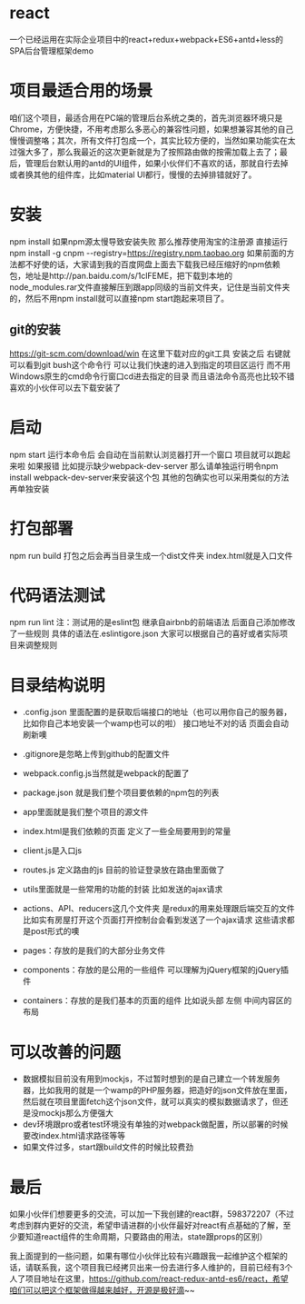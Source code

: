# react
一个已经运用在实际企业项目中的react+redux+webpack+ES6+antd+less的SPA后台管理框架demo

# 项目最适合用的场景
咱们这个项目，最适合用在PC端的管理后台系统之类的，首先浏览器环境只是Chrome，方便快捷，不用考虑那么多恶心的兼容性问题，如果想兼容其他的自己慢慢调整咯；其次，所有文件打包成一个，其实比较方便的，当然如果功能实在太过强大多了，那么我最近的这次更新就是为了按照路由做的按需加载上去了；最后，管理后台默认用的antd的UI组件，如果小伙伴们不喜欢的话，那就自行去掉或者换其他的组件库，比如material UI都行，慢慢的去掉排错就好了。

# 安装
npm install
如果npm源太慢导致安装失败  那么推荐使用淘宝的注册源 直接运行 npm install -g cnpm --registry=https://registry.npm.taobao.org 如果前面的方法都不好使的话，大家请到我的百度网盘上面去下载我已经压缩好的npm依赖包，地址是http://pan.baidu.com/s/1clFEME，把下载到本地的node_modules.rar文件直接解压到跟app同级的当前文件夹，记住是当前文件夹的，然后不用npm install就可以直接npm start跑起来项目了。

## git的安装
https://git-scm.com/download/win  在这里下载对应的git工具  安装之后  右键就可以看到git bush这个命令行  可以让我们快速的进入到指定的项目区运行  而不用Windows原生的cmd命令行窗口cd进去指定的目录 而且语法命令高亮也比较不错  喜欢的小伙伴可以去下载安装了

# 启动
npm  start
运行本命令后  会自动在当前默认浏览器打开一个窗口  项目就可以跑起来啦
如果报错  比如提示缺少webpack-dev-server   那么请单独运行明令npm install webpack-dev-server来安装这个包 其他的包确实也可以采用类似的方法再单独安装

# 打包部署
npm run build
打包之后会再当目录生成一个dist文件夹  index.html就是入口文件 

# 代码语法测试
npm run lint
注：测试用的是eslint包  继承自airbnb的前端语法  后面自己添加修改了一些规则
具体的语法在.eslintigore.json  大家可以根据自己的喜好或者实际项目来调整规则


# 目录结构说明
+ .config.json  里面配置的是获取后端接口的地址（也可以用你自己的服务器，比如你自己本地安装一个wamp也可以的啦）  接口地址不对的话   页面会自动刷新噢
+ .gitignore是忽略上传到github的配置文件
+ webpack.config.js当然就是webpack的配置了  
+ package.json  就是我们整个项目要依赖的npm包的列表
+ app里面就是我们整个项目的源文件  
+ index.html是我们依赖的页面  定义了一些全局要用到的常量
+ client.js是入口js  
+ routes.js  定义路由的js  目前的验证登录放在路由里面做了 
+ utils里面就是一些常用的功能的封装  比如发送的ajax请求
+ actions、API、reducers这几个文件夹  是redux的用来处理跟后端交互的文件 比如实有房屋打开这个页面打开控制台会看到发送了一个ajax请求  这些请求都是post形式的噢

+ pages：存放的是我们的大部分业务文件
+ components：存放的是公用的一些组件  可以理解为jQuery框架的jQuery插件
+ containers：存放的是我们基本的页面的组件  比如说头部 左侧 中间内容区的布局 


# 可以改善的问题
+ 数据模拟目前没有用到mockjs，不过暂时想到的是自己建立一个转发服务器，比如我用的就是一个wamp的PHP服务器，把造好的json文件放在里面，然后就在项目里面fetch这个json文件，就可以真实的模拟数据请求了，但还是没mockjs那么方便强大
+ dev环境跟pro或者test环境没有单独的对webpack做配置，所以部署的时候要改index.html请求路径等等
+ 如果文件过多，start跟build文件的时候比较费劲


# 最后
如果小伙伴们想要更多的交流，可以加一下我创建的react群，598372207（不过考虑到群内更好的交流，希望申请进群的小伙伴最好对react有点基础的了解，至少要知道react组件的生命周期，只要路由的用法，state跟props的区别）

我上面提到的一些问题，如果有哪位小伙伴比较有兴趣跟我一起维护这个框架的话，请联系我，这个项目我已经拷贝出来一份去进行多人维护的，目前已经有3个人了项目地址在这里，https://github.com/react-redux-antd-es6/react，希望咱们可以把这个框架做得越来越好，开源是极好滴~~